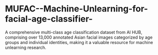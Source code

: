 # MUFAC--Machine-Unlearning-for-facial-age-classifier-
A comprehensive multi-class age classification dataset from AI HUB, comprising over 13,000 annotated Asian facial images categorized by age groups and individual identities, making it a valuable resource for machine unlearning research.
